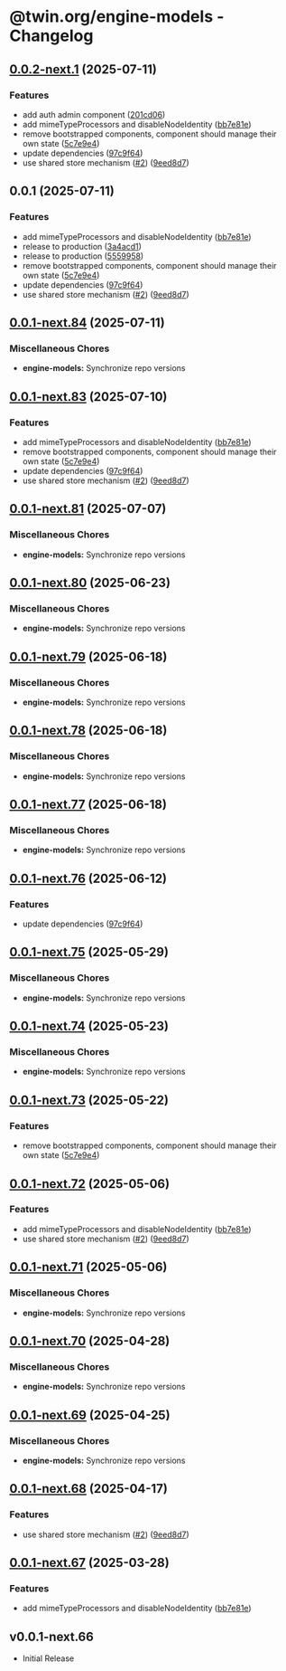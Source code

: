 # @twin.org/engine-models - Changelog

## [0.0.2-next.1](https://github.com/twinfoundation/engine/compare/engine-models-v0.0.2-next.0...engine-models-v0.0.2-next.1) (2025-07-11)


### Features

* add auth admin component ([201cd06](https://github.com/twinfoundation/engine/commit/201cd061be83afccb5a6b06856ffe7cf8db7d6b3))
* add mimeTypeProcessors and disableNodeIdentity ([bb7e81e](https://github.com/twinfoundation/engine/commit/bb7e81e2036fe042068a5645ec59b22e20d33aad))
* remove bootstrapped components, component should manage their own state ([5c7e9e4](https://github.com/twinfoundation/engine/commit/5c7e9e419ef26933e49c9c5a21a20a8961244e7f))
* update dependencies ([97c9f64](https://github.com/twinfoundation/engine/commit/97c9f64b6ef096963bcc5de338a2a9e99bdc1a11))
* use shared store mechanism ([#2](https://github.com/twinfoundation/engine/issues/2)) ([9eed8d7](https://github.com/twinfoundation/engine/commit/9eed8d7766388479b42f03e2542fe761f2156408))

## 0.0.1 (2025-07-11)


### Features

* add mimeTypeProcessors and disableNodeIdentity ([bb7e81e](https://github.com/twinfoundation/engine/commit/bb7e81e2036fe042068a5645ec59b22e20d33aad))
* release to production ([3a4acd1](https://github.com/twinfoundation/engine/commit/3a4acd1f6c66b841d80b6fd3bc1a439a77148fa5))
* release to production ([5559958](https://github.com/twinfoundation/engine/commit/5559958e2128e6ec3a81e779d1ebd3f370bbb081))
* remove bootstrapped components, component should manage their own state ([5c7e9e4](https://github.com/twinfoundation/engine/commit/5c7e9e419ef26933e49c9c5a21a20a8961244e7f))
* update dependencies ([97c9f64](https://github.com/twinfoundation/engine/commit/97c9f64b6ef096963bcc5de338a2a9e99bdc1a11))
* use shared store mechanism ([#2](https://github.com/twinfoundation/engine/issues/2)) ([9eed8d7](https://github.com/twinfoundation/engine/commit/9eed8d7766388479b42f03e2542fe761f2156408))

## [0.0.1-next.84](https://github.com/twinfoundation/engine/compare/engine-models-v0.0.1-next.83...engine-models-v0.0.1-next.84) (2025-07-11)


### Miscellaneous Chores

* **engine-models:** Synchronize repo versions

## [0.0.1-next.83](https://github.com/twinfoundation/engine/compare/engine-models-v0.0.1-next.82...engine-models-v0.0.1-next.83) (2025-07-10)


### Features

* add mimeTypeProcessors and disableNodeIdentity ([bb7e81e](https://github.com/twinfoundation/engine/commit/bb7e81e2036fe042068a5645ec59b22e20d33aad))
* remove bootstrapped components, component should manage their own state ([5c7e9e4](https://github.com/twinfoundation/engine/commit/5c7e9e419ef26933e49c9c5a21a20a8961244e7f))
* update dependencies ([97c9f64](https://github.com/twinfoundation/engine/commit/97c9f64b6ef096963bcc5de338a2a9e99bdc1a11))
* use shared store mechanism ([#2](https://github.com/twinfoundation/engine/issues/2)) ([9eed8d7](https://github.com/twinfoundation/engine/commit/9eed8d7766388479b42f03e2542fe761f2156408))

## [0.0.1-next.81](https://github.com/twinfoundation/engine/compare/engine-models-v0.0.1-next.80...engine-models-v0.0.1-next.81) (2025-07-07)


### Miscellaneous Chores

* **engine-models:** Synchronize repo versions

## [0.0.1-next.80](https://github.com/twinfoundation/engine/compare/engine-models-v0.0.1-next.79...engine-models-v0.0.1-next.80) (2025-06-23)


### Miscellaneous Chores

* **engine-models:** Synchronize repo versions

## [0.0.1-next.79](https://github.com/twinfoundation/engine/compare/engine-models-v0.0.1-next.78...engine-models-v0.0.1-next.79) (2025-06-18)


### Miscellaneous Chores

* **engine-models:** Synchronize repo versions

## [0.0.1-next.78](https://github.com/twinfoundation/engine/compare/engine-models-v0.0.1-next.77...engine-models-v0.0.1-next.78) (2025-06-18)


### Miscellaneous Chores

* **engine-models:** Synchronize repo versions

## [0.0.1-next.77](https://github.com/twinfoundation/engine/compare/engine-models-v0.0.1-next.76...engine-models-v0.0.1-next.77) (2025-06-18)


### Miscellaneous Chores

* **engine-models:** Synchronize repo versions

## [0.0.1-next.76](https://github.com/twinfoundation/engine/compare/engine-models-v0.0.1-next.75...engine-models-v0.0.1-next.76) (2025-06-12)


### Features

* update dependencies ([97c9f64](https://github.com/twinfoundation/engine/commit/97c9f64b6ef096963bcc5de338a2a9e99bdc1a11))

## [0.0.1-next.75](https://github.com/twinfoundation/engine/compare/engine-models-v0.0.1-next.74...engine-models-v0.0.1-next.75) (2025-05-29)


### Miscellaneous Chores

* **engine-models:** Synchronize repo versions

## [0.0.1-next.74](https://github.com/twinfoundation/engine/compare/engine-models-v0.0.1-next.73...engine-models-v0.0.1-next.74) (2025-05-23)


### Miscellaneous Chores

* **engine-models:** Synchronize repo versions

## [0.0.1-next.73](https://github.com/twinfoundation/engine/compare/engine-models-v0.0.1-next.72...engine-models-v0.0.1-next.73) (2025-05-22)


### Features

* remove bootstrapped components, component should manage their own state ([5c7e9e4](https://github.com/twinfoundation/engine/commit/5c7e9e419ef26933e49c9c5a21a20a8961244e7f))

## [0.0.1-next.72](https://github.com/twinfoundation/engine/compare/engine-models-v0.0.1-next.71...engine-models-v0.0.1-next.72) (2025-05-06)


### Features

* add mimeTypeProcessors and disableNodeIdentity ([bb7e81e](https://github.com/twinfoundation/engine/commit/bb7e81e2036fe042068a5645ec59b22e20d33aad))
* use shared store mechanism ([#2](https://github.com/twinfoundation/engine/issues/2)) ([9eed8d7](https://github.com/twinfoundation/engine/commit/9eed8d7766388479b42f03e2542fe761f2156408))

## [0.0.1-next.71](https://github.com/twinfoundation/engine/compare/engine-models-v0.0.1-next.70...engine-models-v0.0.1-next.71) (2025-05-06)


### Miscellaneous Chores

* **engine-models:** Synchronize repo versions

## [0.0.1-next.70](https://github.com/twinfoundation/engine/compare/engine-models-v0.0.1-next.69...engine-models-v0.0.1-next.70) (2025-04-28)


### Miscellaneous Chores

* **engine-models:** Synchronize repo versions

## [0.0.1-next.69](https://github.com/twinfoundation/engine/compare/engine-models-v0.0.1-next.68...engine-models-v0.0.1-next.69) (2025-04-25)


### Miscellaneous Chores

* **engine-models:** Synchronize repo versions

## [0.0.1-next.68](https://github.com/twinfoundation/engine/compare/engine-models-v0.0.1-next.67...engine-models-v0.0.1-next.68) (2025-04-17)


### Features

* use shared store mechanism ([#2](https://github.com/twinfoundation/engine/issues/2)) ([9eed8d7](https://github.com/twinfoundation/engine/commit/9eed8d7766388479b42f03e2542fe761f2156408))

## [0.0.1-next.67](https://github.com/twinfoundation/engine/compare/engine-models-v0.0.1-next.66...engine-models-v0.0.1-next.67) (2025-03-28)


### Features

* add mimeTypeProcessors and disableNodeIdentity ([bb7e81e](https://github.com/twinfoundation/engine/commit/bb7e81e2036fe042068a5645ec59b22e20d33aad))

## v0.0.1-next.66

- Initial Release
